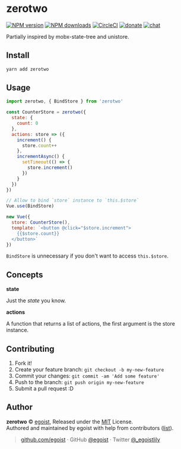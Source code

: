 
# zerotwo

[![NPM version](https://img.shields.io/npm/v/zerotwo.svg?style=flat)](https://npmjs.com/package/zerotwo) [![NPM downloads](https://img.shields.io/npm/dm/zerotwo.svg?style=flat)](https://npmjs.com/package/zerotwo) [![CircleCI](https://circleci.com/gh/egoist/zerotwo/tree/master.svg?style=shield)](https://circleci.com/gh/egoist/zerotwo/tree/master)  [![donate](https://img.shields.io/badge/$-donate-ff69b4.svg?maxAge=2592000&style=flat)](https://github.com/egoist/donate) [![chat](https://img.shields.io/badge/chat-on%20discord-7289DA.svg?style=flat)](https://chat.egoist.moe)

Partially inspired by mobx-state-tree and unistore.

## Install

```bash
yarn add zerotwo
```

## Usage

```js
import zerotwo, { BindStore } from 'zerotwo'

const CounterStore = zerotwo({
  state: {
    count: 0
  },
  actions: store => ({
    increment() {
      store.count++
    },
    incrementAsync() {
      setTimeout(() => {
        store.increment()
      })
    }
  })
})

// Allow to bind `store` instance to `this.$store`
Vue.use(BindStore)

new Vue({
  store: CounterStore(),
  template: `<button @click="$store.increment">
    {{$store.count}}
  </button>`
})
```

`BindStore` is unnecessary if you don't want to access `this.$store`.

## Concepts

__state__

Just the _state_ you know.

__actions__

A function that returns a list of actions, the first argument is the store instance.

## Contributing

1. Fork it!
2. Create your feature branch: `git checkout -b my-new-feature`
3. Commit your changes: `git commit -am 'Add some feature'`
4. Push to the branch: `git push origin my-new-feature`
5. Submit a pull request :D


## Author

**zerotwo** © [egoist](https://github.com/egoist), Released under the [MIT](./LICENSE) License.<br>
Authored and maintained by egoist with help from contributors ([list](https://github.com/egoist/zerotwo/contributors)).

> [github.com/egoist](https://github.com/egoist) · GitHub [@egoist](https://github.com/egoist) · Twitter [@_egoistlily](https://twitter.com/_egoistlily)
